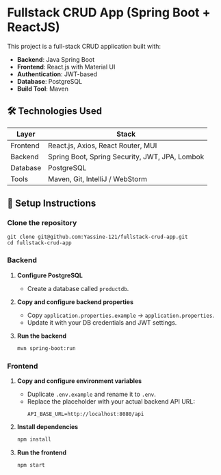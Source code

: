 # Fullstack CRUD App (Spring Boot + ReactJS)

This project is a full-stack CRUD application built with:

- **Backend**: Java Spring Boot
- **Frontend**: React.js with Material UI
- **Authentication**: JWT-based
- **Database**: PostgreSQL
- **Build Tool**: Maven

## 🛠️ Technologies Used

| Layer     | Stack                                          |
|-----------|------------------------------------------------|
| Frontend  | React.js, Axios, React Router, MUI             |
| Backend   | Spring Boot, Spring Security, JWT, JPA, Lombok |
| Database  | PostgreSQL                                     |
| Tools     | Maven, Git, IntelliJ / WebStorm                |

## 🚀 Setup Instructions

### Clone the repository
    git clone git@github.com:Yassine-121/fullstack-crud-app.git
    cd fullstack-crud-app

### Backend

1. **Configure PostgreSQL**
    - Create a database called `productdb`.

2. **Copy and configure backend properties**
    - Copy `application.properties.example` → `application.properties`.
    - Update it with your DB credentials and JWT settings.

3. **Run the backend**
   ```bash
   mvn spring-boot:run

### Frontend

1. **Copy and configure environment variables**
    - Duplicate `.env.example` and rename it to `.env`.
    - Replace the placeholder with your actual backend API URL:
      ```env
      API_BASE_URL=http://localhost:8080/api
      ```

2. **Install dependencies**
   ```bash
   npm install

3. **Run the frontend**
   ```bash
   npm start